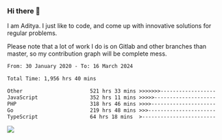 ### Hi there 👋

I am Aditya. I just like to code, and come up with innovative solutions for regular problems.

Please note that a lot of work I do is on Gitlab and other branches than master, so my contribution graph will be complete mess.

<!--START_SECTION:waka-->

```txt
From: 30 January 2020 - To: 16 March 2024

Total Time: 1,956 hrs 40 mins

Other                      521 hrs 33 mins >>>>>>>------------------   26.66 %
JavaScript                 352 hrs 11 mins >>>>>--------------------   18.00 %
PHP                        318 hrs 46 mins >>>>---------------------   16.29 %
Go                         219 hrs 48 mins >>>----------------------   11.23 %
TypeScript                 64 hrs 18 mins  >------------------------   03.29 %
```

<!--END_SECTION:waka-->

![](https://komarev.com/ghpvc/?username=BrainBuzzer)
